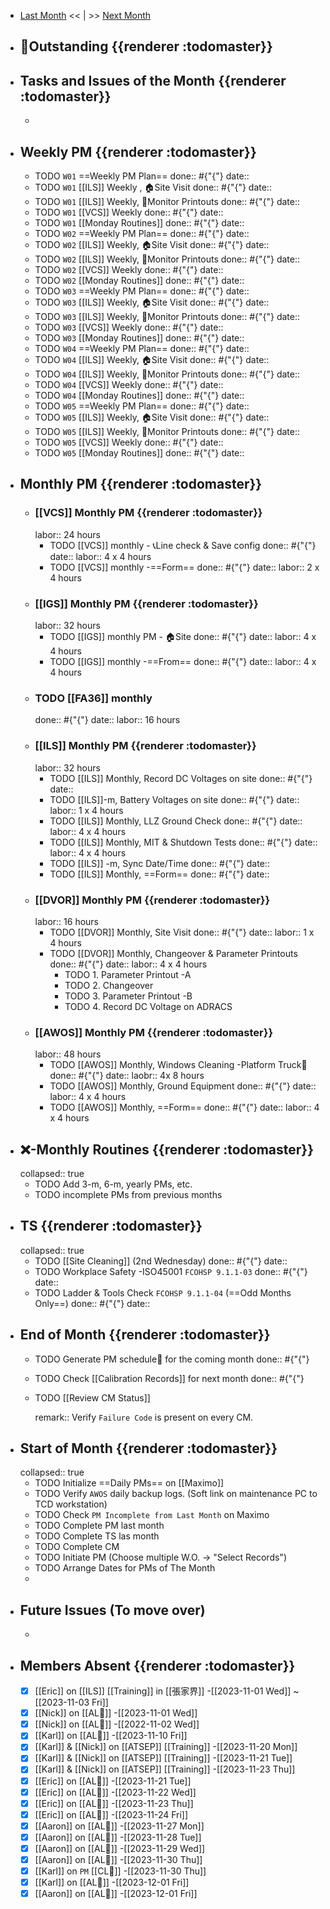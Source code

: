 - [Last Month]([[Monthly/2023-10]]) << | >> [Next Month]([[Monthly/2023-12]])
- ## 📌Outstanding {{renderer :todomaster}}
- ## Tasks and Issues of the Month {{renderer :todomaster}}
	-
- ## Weekly PM {{renderer :todomaster}}
	- TODO  `W01` ==Weekly PM Plan==
	  done:: #{"{"}
	  date::
	- TODO `W01` [[ILS]] Weekly ,  🏠️Site Visit
	  done:: #{"{"}
	  date::
	- TODO `W01` [[ILS]] Weekly, 📄Monitor Printouts 
	  done:: #{"{"}
	  date::
	- TODO `W01` [[VCS]] Weekly
	  done:: #{"{"}
	  date::
	- TODO `W01` [[Monday Routines]] 
	  done:: #{"{"}
	  date::
	- TODO  `W02` ==Weekly PM Plan==
	  done:: #{"{"}
	  date::
	- TODO `W02` [[ILS]] Weekly, 🏠️Site Visit 
	  done:: #{"{"}
	  date::
	- TODO `W02` [[ILS]] Weekly, 📄Monitor Printouts 
	  done:: #{"{"}
	  date::
	- TODO `W02` [[VCS]] Weekly
	  done:: #{"{"}
	  date::
	- TODO `W02` [[Monday Routines]] 
	  done:: #{"{"}
	  date::
	- TODO  `W03` ==Weekly PM Plan==
	  done:: #{"{"}
	  date::
	- TODO `W03` [[ILS]] Weekly, 🏠️Site Visit 
	  done:: #{"{"}
	  date::
	- TODO `W03` [[ILS]] Weekly, 📄Monitor Printouts 
	  done:: #{"{"}
	  date::
	- TODO `W03` [[VCS]] Weekly
	  done:: #{"{"}
	  date::
	- TODO `W03` [[Monday Routines]] 
	  done:: #{"{"}
	  date::
	- TODO  `W04` ==Weekly PM Plan==
	  done:: #{"{"}
	  date::
	- TODO `W04` [[ILS]] Weekly, 🏠️Site Visit 
	  done:: #{"{"}
	  date::
	- TODO `W04` [[ILS]] Weekly, 📄Monitor Printouts 
	  done:: #{"{"}
	  date::
	- TODO `W04` [[VCS]] Weekly
	  done:: #{"{"}
	  date::
	- TODO `W04` [[Monday Routines]] 
	  done:: #{"{"}
	  date::
	- TODO  `W05` ==Weekly PM Plan==
	  done:: #{"{"}
	  date::
	- TODO `W05` [[ILS]] Weekly, 🏠️Site Visit 
	  done:: #{"{"}
	  date::
	- TODO `W05` [[ILS]] Weekly, 📄Monitor Printouts 
	  done:: #{"{"}
	  date::
	- TODO `W05` [[VCS]] Weekly
	  done:: #{"{"}
	  date::
	- TODO `W05` [[Monday Routines]] 
	  done:: #{"{"}
	  date::
- ## Monthly PM {{renderer :todomaster}}
	- ### [[VCS]] Monthly PM {{renderer :todomaster}}
	  labor:: 24 hours
		- TODO [[VCS]] monthly - 📞Line check & Save config
		  done:: #{"{"}
		  date:: 
		  labor::  4 x 4 hours
		- TODO [[VCS]] monthly -==Form== 
		  done:: #{"{"}
		  date:: 
		  labor::  2 x 4 hours
	- ### [[IGS]] Monthly PM {{renderer :todomaster}}
	  labor:: 32 hours
		- TODO [[IGS]] monthly PM - 🏠️Site
		  done:: #{"{"}
		  date:: 
		  labor:: 4 x 4 hours
		- TODO [[IGS]] monthly -==From== 
		  done:: #{"{"}
		  date:: 
		  labor::  4 x 4 hours
	- ### TODO [[FA36]] monthly 
	  done:: #{"{"}
	  date:: 
	  labor:: 16 hours
	- ### [[ILS]] Monthly PM {{renderer :todomaster}}
	  labor:: 32 hours
		- TODO [[ILS]] Monthly, Record DC Voltages on site 
		  done:: #{"{"}
		  date::
		- TODO [[ILS]]-m, Battery Voltages on site 
		  done:: #{"{"}
		  date::
		  labor:: 1 x 4 hours
		- TODO [[ILS]] Monthly, LLZ Ground Check 
		  done:: #{"{"}
		  date:: 
		  labor:: 4 x 4 hours
		- TODO [[ILS]] Monthly, MIT & Shutdown Tests 
		  done:: #{"{"}
		  date:: 
		  labor:: 4 x 4 hours
		- TODO [[ILS]] -m, Sync Date/Time 
		  done:: #{"{"}
		  date::
		- TODO [[ILS]] Monthly, ==Form== 
		  done:: #{"{"}
		  date::
	- ### [[DVOR]] Monthly PM {{renderer :todomaster}}
	  labor:: 16 hours
		- TODO [[DVOR]] Monthly, Site Visit
		  done:: #{"{"}
		  date::
		  labor:: 1 x 4 hours
		- TODO [[DVOR]] Monthly, Changeover & Parameter Printouts
		  done:: #{"{"}
		  date::
		  labor:: 4 x 4 hours
			- TODO 1. Parameter Printout -A
			- TODO 2. Changeover
			- TODO 3. Parameter Printout -B
			- TODO 4. Record DC Voltage on ADRACS
	- ### [[AWOS]] Monthly PM {{renderer :todomaster}}
	  labor:: 48 hours
		- TODO [[AWOS]] Monthly, Windows Cleaning -Platform Truck🚛
		  done:: #{"{"}
		  date:: 
		  laobr:: 4x 8 hours
		- TODO [[AWOS]] Monthly, Ground Equipment
		  done:: #{"{"}
		  date::
		  labor:: 4 x 4 hours
		- TODO [[AWOS]] Monthly, ==Form== 
		  done:: #{"{"}
		  date:: 
		  labor:: 4 x 4 hours
- ## ❌-Monthly Routines {{renderer :todomaster}}
  collapsed:: true
	- TODO Add 3-m, 6-m, yearly PMs, etc.
	- TODO incomplete PMs from previous months
- ## TS {{renderer :todomaster}}
  collapsed:: true
	- TODO [[Site Cleaning]] (2nd Wednesday) 
	  done:: #{"{"}
	  date::
	- TODO Workplace Safety -ISO45001 `FCOHSP 9.1.1-03`
	  done:: #{"{"}
	  date::
	- TODO Ladder & Tools Check `FCOHSP 9.1.1-04` (==Odd Months Only==) 
	  done:: #{"{"}
	  date::
- ## End of Month {{renderer :todomaster}}
	- TODO Generate PM schedule📅 for the coming month
	  done:: #{"{"}
	- TODO Check [[Calibration Records]] for next month
	  done:: #{"{"}
	- TODO [[Review CM Status]]
	  
	  remark:: Verify `Failure Code` is present on every CM.
- ## Start of Month {{renderer :todomaster}}
  collapsed:: true
	- TODO Initialize ==Daily PMs== on [[Maximo]]
	- TODO Verify `AWOS` daily backup logs. (Soft link on maintenance PC to TCD workstation)
	- TODO Check `PM Incomplete from Last Month` on Maximo
	- TODO Complete PM last month
	- TODO Complete TS las month
	- TODO Complete CM
	- TODO Initiate PM (Choose multiple W.O. -> "Select Records")
	- TODO Arrange Dates for PMs of The Month
	-
- ## Future Issues (To move over)
	-
- ## Members Absent {{renderer :todomaster}}
	- [x] [[Eric]] on [[ILS]] [[Training]] in [[張家界]] -[[2023-11-01 Wed]] ~ [[2023-11-03 Fri]]
	- [x] [[Nick]] on [[AL🎉]] -[[2023-11-01 Wed]]
	- [x] [[Nick]] on [[AL🎉]] -[[2022-11-02 Wed]]
	- [x] [[Karl]] on [[AL🎉]] -[[2023-11-10 Fri]]
	- [x] [[Karl]] & [[Nick]] on [[ATSEP]] [[Training]] -[[2023-11-20 Mon]]
	- [x] [[Karl]] & [[Nick]] on [[ATSEP]] [[Training]] -[[2023-11-21 Tue]]
	- [x] [[Karl]] & [[Nick]] on [[ATSEP]] [[Training]] -[[2023-11-23 Thu]]
	- [x] [[Eric]] on [[AL🎉]] -[[2023-11-21 Tue]]
	- [x] [[Eric]] on [[AL🎉]] -[[2023-11-22 Wed]]
	- [x] [[Eric]] on [[AL🎉]] -[[2023-11-23 Thu]]
	- [x] [[Eric]] on [[AL🎉]] -[[2023-11-24 Fri]]
	- [x] [[Aaron]] on [[AL🎉]] -[[2023-11-27 Mon]]
	- [x] [[Aaron]] on [[AL🎉]] -[[2023-11-28 Tue]]
	- [x] [[Aaron]] on [[AL🎉]] -[[2023-11-29 Wed]]
	- [x] [[Aaron]] on [[AL🎉]] -[[2023-11-30 Thu]]
	- [x] [[Karl]] on `PM` [[CL🎉]] -[[2023-11-30 Thu]]
	- [x] [[Karl]] on [[AL🎉]] -[[2023-12-01 Fri]]
	- [x] [[Aaron]] on [[AL🎉]] -[[2023-12-01 Fri]]